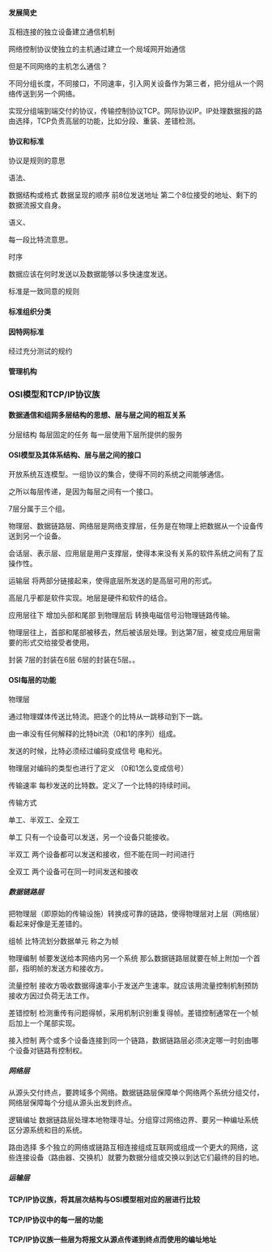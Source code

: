#### 发展简史

互相连接的独立设备建立通信机制

网络控制协议使独立的主机通过建立一个局域网开始通信

但是不同网络的主机怎么通信？

不同分组长度，不同接口，不同速率，引入网关设备作为第三者，把分组从一个网络传送到另一个网络。

实现分组端到端交付的协议，传输控制协议TCP。网际协议IP。IP处理数据报的路由选择，TCP负责高层的功能，比如分段、重装、差错检测。

#### 协议和标准

协议是规则的意思

语法、

数据结构或格式 数据呈现的顺序 前8位发送地址 第二个8位接受的地址、剩下的数据流报文自身。

语义、

每一段比特流意思。

时序

数据应该在何时发送以及数据能够以多快速度发送。

标准是一致同意的规则

#### 标准组织分类

#### 因特网标准

经过充分测试的规约

#### 管理机构



### OSI模型和TCP/IP协议族

#### 数据通信和组网多层结构的思想、层与层之间的相互关系

分层结构 每层固定的任务 每一层使用下层所提供的服务

#### OSI模型及其体系结构、层与层之间的接口

开放系统互连模型。一组协议的集合，使得不同的系统之间能够通信。

之所以每层传递，是因为每层之间有一个接口。

7层分属于三个组。

物理层、数据链路层、网络层是网络支撑层，任务是在物理上把数据从一个设备传送到另一个设备。

会话层、表示层、应用层是用户支撑层，使得本来没有关系的软件系统之间有了互操作性。

运输层 将两部分链接起来，使得底层所发送的是高层可用的形式。

高层几乎都是软件实现。地层是硬件和软件的结合。



应用层往下 增加头部和尾部 到物理层后 转换电磁信号沿物理链路传输。

物理层往上，首部和尾部被移去，然后被该层处理。到达第7层，被变成应用层需要的形式交给接受者使用。

封装 7层的封装在6层 6层的封装在5层。。

#### OSI每层的功能

物理层

通过物理媒体传送比特流。把逐个的比特从一跳移动到下一跳。

由一串没有任何解释的比特bit流（0和1的序列）组成。

发送的时候，比特必须经过编码变成信号 电和光。

物理层对编码的类型也进行了定义 （0和1怎么变成信号）

传输速率 每秒发送的比特数。定义了一个比特的持续时间。



传输方式

单工、半双工、全双工

单工 只有一个设备可以发送，另一个设备只能接收。

半双工 两个设备都可以发送和接收，但不能在同一时间进行

全双工 两个设备可在同一时间发送和接收

##### 数据链路层

把物理层（即原始的传输设施）转换成可靠的链路，使得物理层对上层（网络层）看起来好像是无差错的。

组帧 比特流划分数据单元 称之为帧

物理编制 帧要发送给本网络内另一个系统 那么数据链路层就要在帧上附加一个首部，指明帧的发送方和接收方。

流量控制 接收方吸收数据得速率小于发送产生速率。就应该用流量控制机制预防接收方因过负荷无法工作。

差错控制 检测重传有问题得帧，采用机制识别重复得帧。差错控制通常在一个帧后加上一个尾部实现。

接入控制 两个或多个设备连接到同一个链路，数据链路层必须决定哪一时刻由哪个设备对链路有控制权。

##### 网络层

从源头交付终点，要跨域多个网络。数据链路层保障单个网络两个系统分组交付，网络层保障每个分组从源头出发到终点。

逻辑编址 数据链路层处理本地物理寻址。分组穿过网络边界、要另一种编址系统区分源系统和目的系统。

路由选择 多个独立的网络或链路互相连接组成互联网或组成一个更大的网络，这些连接设备（路由器、交换机）就要为数据分组或交换以到达它们最终的目的地。

##### 运输层



#### TCP/IP协议族，将其层次结构与OSI模型相对应的层进行比较

#### TCP/IP协议中的每一层的功能

#### TCP/IP协议族一些层为将报文从源点传递到终点而使用的编址地址